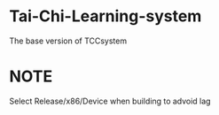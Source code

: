 # Tai-Chi-Learning-system
The base version of TCCsystem
# NOTE
Select Release/x86/Device when building to advoid lag